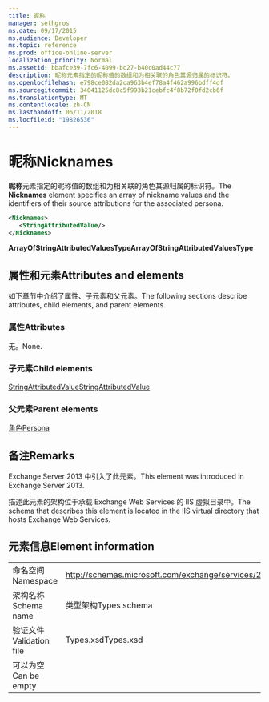 ```yaml
---
title: 昵称
manager: sethgros
ms.date: 09/17/2015
ms.audience: Developer
ms.topic: reference
ms.prod: office-online-server
localization_priority: Normal
ms.assetid: bbafce39-7fc6-4099-bc27-b40c0ad44c77
description: 昵称元素指定的昵称值的数组和为相关联的角色其源归属的标识符。
ms.openlocfilehash: e798ce082da2ca963b4ef78a4f462a996bdff4df
ms.sourcegitcommit: 34041125dc8c5f993b21cebfc4f8b72f0fd2cb6f
ms.translationtype: MT
ms.contentlocale: zh-CN
ms.lasthandoff: 06/11/2018
ms.locfileid: "19826536"
---
```

# <a name="nicknames"></a><span data-ttu-id="fe122-103">昵称</span><span class="sxs-lookup"><span data-stu-id="fe122-103">Nicknames</span></span>

<span data-ttu-id="fe122-104">**昵称**元素指定的昵称值的数组和为相关联的角色其源归属的标识符。</span><span class="sxs-lookup"><span data-stu-id="fe122-104">The **Nicknames** element specifies an array of nickname values and the identifiers of their source attributions for the associated persona.</span></span> 
  
```XML
<Nicknames>
   <StringAttributedValue/>
</Nicknames>
```

<span data-ttu-id="fe122-105">**ArrayOfStringAttributedValuesType**</span><span class="sxs-lookup"><span data-stu-id="fe122-105">**ArrayOfStringAttributedValuesType**</span></span>

## <a name="attributes-and-elements"></a><span data-ttu-id="fe122-106">属性和元素</span><span class="sxs-lookup"><span data-stu-id="fe122-106">Attributes and elements</span></span>

<span data-ttu-id="fe122-107">如下章节中介绍了属性、子元素和父元素。</span><span class="sxs-lookup"><span data-stu-id="fe122-107">The following sections describe attributes, child elements, and parent elements.</span></span>
  
### <a name="attributes"></a><span data-ttu-id="fe122-108">属性</span><span class="sxs-lookup"><span data-stu-id="fe122-108">Attributes</span></span>

<span data-ttu-id="fe122-109">无。</span><span class="sxs-lookup"><span data-stu-id="fe122-109">None.</span></span>
  
### <a name="child-elements"></a><span data-ttu-id="fe122-110">子元素</span><span class="sxs-lookup"><span data-stu-id="fe122-110">Child elements</span></span>

[<span data-ttu-id="fe122-111">StringAttributedValue</span><span class="sxs-lookup"><span data-stu-id="fe122-111">StringAttributedValue</span></span>](stringattributedvalue.md)
  
### <a name="parent-elements"></a><span data-ttu-id="fe122-112">父元素</span><span class="sxs-lookup"><span data-stu-id="fe122-112">Parent elements</span></span>

[<span data-ttu-id="fe122-113">角色</span><span class="sxs-lookup"><span data-stu-id="fe122-113">Persona</span></span>](persona.md)
  
## <a name="remarks"></a><span data-ttu-id="fe122-114">备注</span><span class="sxs-lookup"><span data-stu-id="fe122-114">Remarks</span></span>

<span data-ttu-id="fe122-115">Exchange Server 2013 中引入了此元素。</span><span class="sxs-lookup"><span data-stu-id="fe122-115">This element was introduced in Exchange Server 2013.</span></span>
  
<span data-ttu-id="fe122-116">描述此元素的架构位于承载 Exchange Web Services 的 IIS 虚拟目录中。</span><span class="sxs-lookup"><span data-stu-id="fe122-116">The schema that describes this element is located in the IIS virtual directory that hosts Exchange Web Services.</span></span>
  
## <a name="element-information"></a><span data-ttu-id="fe122-117">元素信息</span><span class="sxs-lookup"><span data-stu-id="fe122-117">Element information</span></span>

|||
|:-----|:-----|
|<span data-ttu-id="fe122-118">命名空间</span><span class="sxs-lookup"><span data-stu-id="fe122-118">Namespace</span></span>  <br/> |http://schemas.microsoft.com/exchange/services/2006/types  <br/> |
|<span data-ttu-id="fe122-119">架构名称</span><span class="sxs-lookup"><span data-stu-id="fe122-119">Schema name</span></span>  <br/> |<span data-ttu-id="fe122-120">类型架构</span><span class="sxs-lookup"><span data-stu-id="fe122-120">Types schema</span></span>  <br/> |
|<span data-ttu-id="fe122-121">验证文件</span><span class="sxs-lookup"><span data-stu-id="fe122-121">Validation file</span></span>  <br/> |<span data-ttu-id="fe122-122">Types.xsd</span><span class="sxs-lookup"><span data-stu-id="fe122-122">Types.xsd</span></span>  <br/> |
|<span data-ttu-id="fe122-123">可以为空</span><span class="sxs-lookup"><span data-stu-id="fe122-123">Can be empty</span></span>  <br/> ||
   

